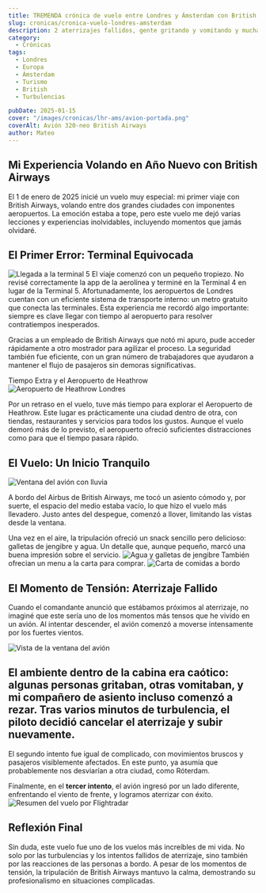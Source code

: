 ```yaml
---
title: TREMENDA crónica de vuelo entre Londres y Ámsterdam con British
slug: cronicas/cronica-vuelo-londres-amsterdam
description: 2 aterrizajes fallidos, gente gritando y vomitando y mucha turbulencia.
category:
  - Crónicas
tags:
  - Londres
  - Europa
  - Ámsterdam
  - Turismo
  - British
  - Turbulencias

pubDate: 2025-01-15
cover: "/images/cronicas/lhr-ams/avion-portada.png"
coverAlt: Avión 320-neo British Airways
author: Mateo
---
```



## Mi Experiencia Volando en Año Nuevo con British Airways
El 1 de enero de 2025 inicié un vuelo muy especial: mi primer viaje con British Airways, volando entre dos grandes ciudades con imponentes aeropuertos. La emoción estaba a tope, pero este vuelo me dejó varias lecciones y experiencias inolvidables, incluyendo momentos que jamás olvidaré.


## El Primer Error: Terminal Equivocada
<img src="/images/cronicas/lhr-ams/terminal-hlr.jpg" alt="Llegada a la terminal 5">
El viaje comenzó con un pequeño tropiezo. No revisé correctamente la app de la aerolínea y terminé en la Terminal 4 en lugar de la Terminal 5. Afortunadamente, los aeropuertos de Londres cuentan con un eficiente sistema de transporte interno: un metro gratuito que conecta las terminales.
Esta experiencia me recordó algo importante: siempre es clave llegar con tiempo al aeropuerto para resolver contratiempos inesperados.

Gracias a un empleado de British Airways que notó mi apuro, pude acceder rápidamente a otro mostrador para agilizar el proceso. La seguridad también fue eficiente, con un gran número de trabajadores que ayudaron a mantener el flujo de pasajeros sin demoras significativas.

Tiempo Extra y el Aeropuerto de Heathrow
<img src="/images/cronicas/lhr-ams/previo-embarque2.jpg" alt="Aeropuerto de Heathrow Londres">

Por un retraso en el vuelo, tuve más tiempo para explorar el Aeropuerto de Heathrow. Este lugar es prácticamente una ciudad dentro de otra, con tiendas, restaurantes y servicios para todos los gustos. Aunque el vuelo demoró más de lo previsto, el aeropuerto ofreció suficientes distracciones como para que el tiempo pasara rápido.

## El Vuelo: Un Inicio Tranquilo
<img src="/images/cronicas/lhr-ams/ventana-avion-lluvia.jpg" alt="Ventana del avión con lluvia">

A bordo del Airbus de British Airways, me tocó un asiento cómodo y, por suerte, el espacio del medio estaba vacío, lo que hizo el vuelo más llevadero. Justo antes del despegue, comenzó a llover, limitando las vistas desde la ventana.

Una vez en el aire, la tripulación ofreció un snack sencillo pero delicioso: galletas de jengibre y agua. Un detalle que, aunque pequeño, marcó una buena impresión sobre el servicio.
<img src="/images/cronicas/lhr-ams/agua-y-galletas.jpg" alt="Agua y galletas de jengibre">
También ofrecian un menu a la carta para comprar.
<img src="/images/cronicas/lhr-ams/carta-comidas.jpg" alt="Carta de comidas a bordo">

## El Momento de Tensión: Aterrizaje Fallido
Cuando el comandante anunció que estábamos próximos al aterrizaje, no imaginé que este sería uno de los momentos más tensos que he vivido en un avión. Al intentar descender, el avión comenzó a moverse intensamente por los fuertes vientos.

<img src="/images/cronicas/lhr-ams/ventana-aire.jpg" alt="Vista de la ventana del avión">

## El ambiente dentro de la cabina era caótico: algunas personas gritaban, otras vomitaban, y mi compañero de asiento incluso comenzó a rezar. Tras varios minutos de turbulencia, el piloto decidió cancelar el aterrizaje y subir nuevamente.

El segundo intento fue igual de complicado, con movimientos bruscos y pasajeros visiblemente afectados. En este punto, ya asumía que probablemente nos desviarían a otra ciudad, como Róterdam.

Finalmente, en el **tercer intento**, el avión ingresó por un lado diferente, enfrentando el viento de frente, y logramos aterrizar con éxito. 
<img src="/images/cronicas/lhr-ams/lhr-ams-resumen.png" alt="Resumen del vuelo por Flightradar">

## Reflexión Final
Sin duda, este vuelo fue uno de los vuelos más increíbles de mi vida. No solo por las turbulencias y los intentos fallidos de aterrizaje, sino también por las reacciones de las personas a bordo. A pesar de los momentos de tensión, la tripulación de British Airways mantuvo la calma, demostrando su profesionalismo en situaciones complicadas.

